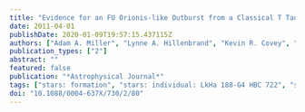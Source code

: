 ```yaml
---
title: "Evidence for an FU Orionis-like Outburst from a Classical T Tauri Star"
date: 2011-04-01
publishDate: 2020-01-09T19:57:15.437115Z
authors: ["Adam A. Miller", "Lynne A. Hillenbrand", "Kevin R. Covey", "Dovi Poznanski", "Jeffrey M. Silverman", "Io K. W. Kleiser", "Bárbara Rojas-Ayala", "Philip S. Muirhead", "S. Bradley Cenko", "Joshua S. Bloom", "Mansi M. Kasliwal", "Alexei V. Filippenko", "Nicholas M. Law", "Eran O. Ofek", "Richard G. Dekany", "Gustavo Rahmer", "David Hale", "Roger Smith", "Robert M. Quimby", "Peter Nugent", "Janet Jacobsen", "Jeff Zolkower", "Viswa Velur", "Richard Walters", "John Henning", "Khanh Bui", "Dan McKenna", "Shrinivas R. Kulkarni", "Christopher R. Klein", "Michael Kandrashoff", "Alekzand ir Morton"]
publication_types: ["2"]
abstract: ""
featured: false
publication: "*Astrophysical Journal*"
tags: ["stars: formation", "stars: individual: LkHa 188-G4 HBC 722", "stars: pre-main sequence", "stars: variables: T Tauri", "Herbig Ae/Be", "stars: winds", "outflows", "Astrophysics - Solar and Stellar Astrophysics", "Astrophysics - Astrophysics of Galaxies"]
doi: "10.1088/0004-637X/730/2/80"
---
```


